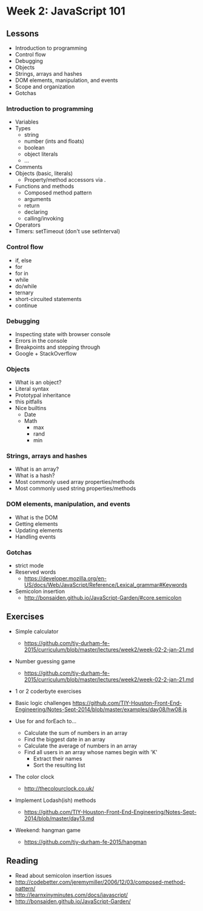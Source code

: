 # Week 2: JavaScript 101

## Lessons

- Introduction to programming
- Control flow
- Debugging
- Objects
- Strings, arrays and hashes
- DOM elements, manipulation, and events
- Scope and organization
- Gotchas

### Introduction to programming

- Variables
- Types
  - string
  - number (ints and floats)
  - boolean
  - object literals
  - ...
- Comments
- Objects (basic, literals)
  - Property/method accessors via .
- Functions and methods
  - Composed method pattern
  - arguments
  - return
  - declaring
  - calling/invoking
- Operators
- Timers: setTimeout (don't use setInterval)

### Control flow

- if, else
- for
- for in
- while
- do/while
- ternary
- short-circuited statements
- continue

### Debugging

- Inspecting state with browser console
- Errors in the console
- Breakpoints and stepping through
- Google + StackOverflow

### Objects

- What is an object?
- Literal syntax
- Prototypal inheritance
- this pitfalls
- Nice builtins
  - Date
  - Math
    - max
    - rand
    - min

### Strings, arrays and hashes

- What is an array?
- What is a hash?
- Most commonly used array properties/methods
- Most commonly used string properties/methods

### DOM elements, manipulation, and events

- What is the DOM
- Getting elements
- Updating elements
- Handling events

### Gotchas

- strict mode
- Reserved words
  -  https://developer.mozilla.org/en-US/docs/Web/JavaScript/Reference/Lexical_grammar#Keywords
- Semicolon insertion
  - http://bonsaiden.github.io/JavaScript-Garden/#core.semicolon

## Exercises


- Simple calculator
  - https://github.com/tiy-durham-fe-2015/curriculum/blob/master/lectures/week2/week-02-2-jan-21.md

- Number guessing game
  - https://github.com/tiy-durham-fe-2015/curriculum/blob/master/lectures/week2/week-02-2-jan-21.md

- 1 or 2 coderbyte exercises

- Basic logic challenges https://github.com/TIY-Houston-Front-End-Engineering/Notes-Sept-2014/blob/master/examples/day08/hw08.js

- Use for and forEach to...
  - Calculate the sum of numbers in an array
  - Find the biggest date in an array
  - Calculate the average of numbers in an array
  - Find all users in an array whose names begin with 'K'
    - Extract their names
    - Sort the resulting list

- The color clock
  - http://thecolourclock.co.uk/

- Implement Lodash(ish) methods
  - https://github.com/TIY-Houston-Front-End-Engineering/Notes-Sept-2014/blob/master/day13.md

- Weekend: hangman game
  - https://github.com/tiy-durham-fe-2015/hangman

## Reading

- Read about semicolon insertion issues
- http://codebetter.com/jeremymiller/2006/12/03/composed-method-pattern/  
- http://learnxinyminutes.com/docs/javascript/
- http://bonsaiden.github.io/JavaScript-Garden/
